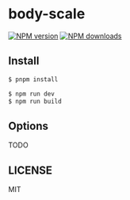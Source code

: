 # body-scale

[![NPM version](https://img.shields.io/npm/v/@cnyballk/body-scale.svg?style=flat)](https://npmjs.org/package/)
[![NPM downloads](http://img.shields.io/npm/dm/@cnyballk/body-scale.svg?style=flat)](https://npmjs.org/package/)

## Install

```bash
$ pnpm install 
```

```bash
$ npm run dev
$ npm run build
```

## Options

TODO

## LICENSE

MIT
